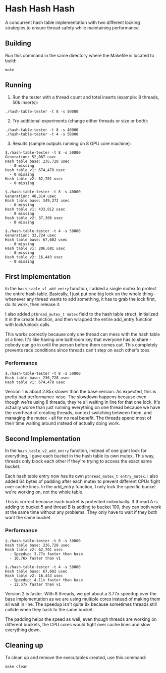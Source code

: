 # Hash Hash Hash
A concurrent hash table implementation with two different locking strategies to ensure thread safety while maintaining performance.

## Building
Run this command in the same directory where the Makefile is located to build:
```shell
make
```

## Running
1. Run the tester with a thread count and total inserts (example: 8 threads, 50k inserts):
```shell
./hash-table-tester -t 8 -s 50000
```
2. Try additional experiments (change either threads or size or both):
```shell
./hash-table-tester -t 8 -s 40000
./hash-table-tester -t 4 -s 50000
```
3. Results (sample outputs running on 8 GPU core machine):
```shell
$./hash-table-tester -t 8 -s 50000
Generation: 52,087 usec
Hash table base: 236,728 usec
  - 0 missing
Hash table v1: 674,478 usec
  - 0 missing
Hash table v2: 62,701 usec
  - 0 missing

$./hash-table-tester -t 8 -s 40000
Generation: 48,314 usec
Hash table base: 149,372 usec
  - 0 missing
Hash table v1: 433,012 usec
  - 0 missing
Hash table v2: 37,306 usec
  - 0 missing

$./hash-table-tester -t 4 -s 50000
Generation: 33,724 usec
Hash table base: 67,602 usec
  - 0 missing
Hash table v1: 206,681 usec
  - 0 missing
Hash table v2: 16,443 usec
  - 0 missing
```

## First Implementation
In the `hash_table_v1_add_entry` function, I added a single mutex to protect the entire hash table. Basically, I just put one big lock on the whole thing - whenever any thread wants to add something, it has to grab the lock first, do its work, then release it.

I also added `pthread_mutex_t mutex` field to the hash table struct, initialized it in the create function, and then wrapped the entire add_entry function with lock/unlock calls.

This works correctly because only one thread can mess with the hash table at a time. It's like having one bathroom key that everyone has to share - nobody can go in until the person before them comes out. This completely prevents race conditions since threads can't step on each other's toes.

### Performance
```shell
$./hash-table-tester -t 8 -s 50000
Hash table base: 236,728 usec
Hash table v1: 674,478 usec
```
Version 1 is about 2.85x slower than the base version. As expected, this is pretty bad performance-wise. The slowdown happens because even though we're using 8 threads, they're all waiting in line for that one lock. It's actually worse than just running everything on one thread because we have the overhead of creating threads, context switching between them, and managing the mutex - all for no real benefit. The threads spend most of their time waiting around instead of actually doing work.

## Second Implementation
In the `hash_table_v2_add_entry` function, instead of one giant lock for everything, I gave each bucket in the hash table its own mutex. This way, threads only block each other if they're trying to access the exact same bucket.

Each hash table entry now has its own `pthread_mutex_t entry_mutex`. I also added 64 bytes of padding after each mutex to prevent different CPUs fight over cache lines. In the add_entry function, I only lock the specific bucket we're working on, not the whole table.

This is  correct because each bucket is protected individually. If thread A is adding to bucket 5 and thread B is adding to bucket 100, they can both work at the same time without any problems. They only have to wait if they both want the same bucket.

### Performance
```shell
$./hash-table-tester -t 8 -s 50000
Hash table base: 236,728 usec
Hash table v2: 62,701 usec
  - Speedup: 3.77x faster than base
  - 10.76x faster than v1

$./hash-table-tester -t 4 -s 50000
Hash table base: 67,602 usec
Hash table v2: 16,443 usec
  - Speedup: 4.11x faster than base
  - 12.57x faster than v1
```

Version 2 is faster. With 8 threads, we get about a 3.77x speedup over the base implementation as we are using multiple cores instead of making them all wait in line. The speedup isn't quite 8x because sometimes threads still collide when they hash to the same bucket.

The padding helps the speed as well, even though threads are working on different buckets, the CPU cores would fight over cache lines and slow everything down.

## Cleaning up
To clean up and remove the executables created, use this command:
```shell
make clean
```

